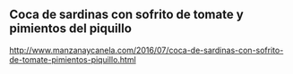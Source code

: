 ## Coca de sardinas con sofrito de tomate y pimientos del piquillo

http://www.manzanaycanela.com/2016/07/coca-de-sardinas-con-sofrito-de-tomate-pimientos-piquillo.html
